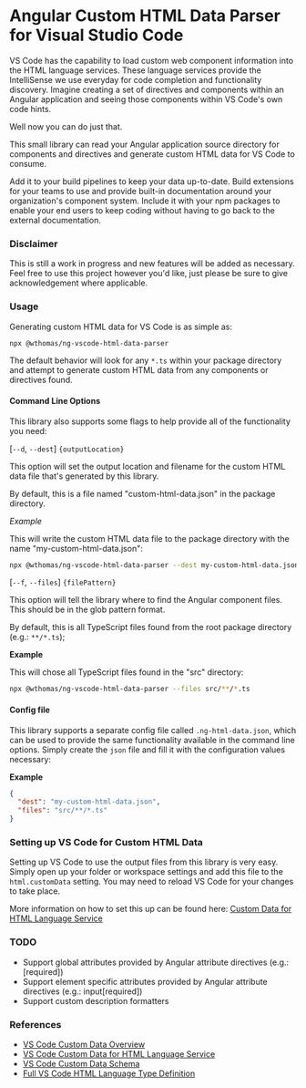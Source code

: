 # Angular Custom HTML Data Parser for Visual Studio Code

VS Code has the capability to load custom web component information into the HTML language services. These language services provide the IntelliSense we use everyday for code completion and functionality discovery. Imagine creating a set of directives and components within an Angular application and seeing those components within VS Code's own code hints.

Well now you can do just that.

This small library can read your Angular application source directory for components and directives and generate custom HTML data for VS Code to consume.

Add it to your build pipelines to keep your data up-to-date. Build extensions for your teams to use and provide built-in documentation around your organization's component system. Include it with your npm packages to enable your end users to keep coding without having to go back to the external documentation.

### Disclaimer

This is still a work in progress and new features will be added as necessary. Feel free to use this project however you'd like, just please be sure to give acknowledgement where applicable.

### Usage

Generating custom HTML data for VS Code is as simple as:

```bash
npx @wthomas/ng-vscode-html-data-parser
```

The default behavior will look for any `*.ts` within your package directory and attempt to generate custom HTML data from any components or directives found.

#### Command Line Options

This library also supports some flags to help provide all of the functionality you need:

[`--d`, `--dest`] `{outputLocation}`

This option will set the output location and filename for the custom HTML data file that's generated by this library.

By default, this is a file named "custom-html-data.json" in the package directory.

_Example_

This will write the custom HTML data file to the package directory with the name "my-custom-html-data.json":

```bash
npx @wthomas/ng-vscode-html-data-parser --dest my-custom-html-data.json
```

[`--f`, `--files`] `{filePattern}`

This option will tell the library where to find the Angular component files. This should be in the glob pattern format.

By default, this is all TypeScript files found from the root package directory (e.g.: `**/*.ts`);

__Example__

This will chose all TypeScript files found in the "src" directory:

```bash
npx @wthomas/ng-vscode-html-data-parser --files src/**/*.ts
```

#### Config file

This library supports a separate config file called `.ng-html-data.json`, which can be used to provide the same functionality available in the command line options. Simply create the `json` file and fill it with the configuration values necessary:

__Example__

```json
{
  "dest": "my-custom-html-data.json",
  "files": "src/**/*.ts"
}
```

### Setting up VS Code for Custom HTML Data

Setting up VS Code to use the output files from this library is very easy. Simply open up your folder or workspace settings and add this file to the `html.customData` setting. You may need to reload VS Code for your changes to take place.

More information on how to set this up can be found here:
[Custom Data for HTML Language Service](https://github.com/microsoft/vscode-html-languageservice/blob/main/docs/customData.md)

### TODO

* Support global attributes provided by Angular attribute directives (e.g.: [required])
* Support element specific attributes provided by Angular attribute directives (e.g.: input[required])
* Support custom description formatters

### References

* [VS Code Custom Data Overview](https://github.com/microsoft/vscode-custom-data)
* [VS Code Custom Data for HTML Language Service](https://github.com/microsoft/vscode-html-languageservice/blob/main/docs/customData.md)
* [VS Code Custom Data Schema](https://github.com/microsoft/vscode-html-languageservice/blob/main/docs/customData.schema.json)
* [Full VS Code HTML Language Type Definition](https://github.com/microsoft/vscode-html-languageservice/blob/main/src/htmlLanguageTypes.ts)
